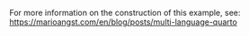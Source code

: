 For more information on the construction of this example, see: https://marioangst.com/en/blog/posts/multi-language-quarto